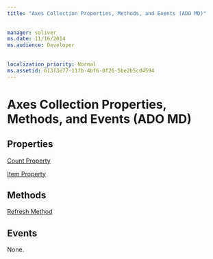 ```yaml
---
title: "Axes Collection Properties, Methods, and Events (ADO MD)"
  
  
manager: soliver
ms.date: 11/16/2014
ms.audience: Developer
 
  
localization_priority: Normal
ms.assetid: 613f3e77-11fb-4bf6-0f26-5be2b5cd4594
---
```


# Axes Collection Properties, Methods, and Events (ADO MD)

## Properties

[Count Property](count-property-ado.md)
  
[Item Property](item-property-ado.md)
  
## Methods

[Refresh Method](refresh-method-ado.md)
  
## Events

None.
  

